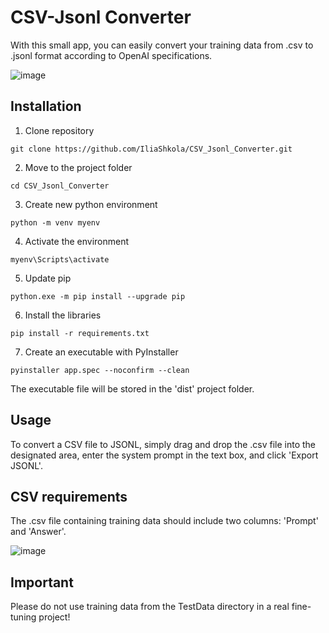 # CSV-Jsonl Converter
With this small app, you can easily convert your training data from .csv to .jsonl format according to OpenAI specifications.

![image](https://github.com/user-attachments/assets/3fdf9810-a11d-40b5-9210-523dac419d8c)

Installation
---
1. Clone repository
```
git clone https://github.com/IliaShkola/CSV_Jsonl_Converter.git
```

2. Move to the project folder
```
cd CSV_Jsonl_Converter
```
3. Create new python environment
```
python -m venv myenv
``` 

4. Activate the environment
```
myenv\Scripts\activate
```

5. Update pip
```
python.exe -m pip install --upgrade pip
```

6. Install the libraries
```
pip install -r requirements.txt
```

7. Create an executable with PyInstaller
```
pyinstaller app.spec --noconfirm --clean
```
The executable file will be stored in the 'dist' project folder.

Usage
---
To convert a CSV file to JSONL, simply drag and drop the .csv file into the designated area, enter the system prompt in the text box, and click 'Export JSONL'.

CSV requirements
---
The .csv file containing training data should include two columns: 'Prompt' and 'Answer'.

![image](https://github.com/user-attachments/assets/619377fb-29e9-4546-8193-063d1840a38b)

Important
---
Please do not use training data from the TestData directory in a real fine-tuning project!
